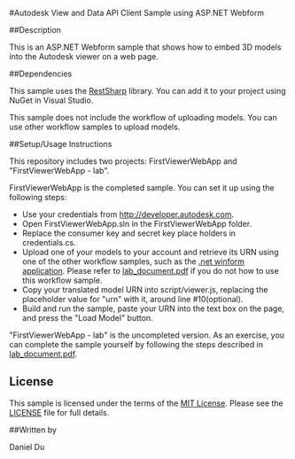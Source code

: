 #Autodesk View and Data API Client Sample using ASP.NET Webform 


##Description

This is an ASP.NET Webform sample that shows how to embed 3D models into the Autodesk viewer on a web page. 

##Dependencies

This sample uses the [RestSharp](http://restsharp.org/) library. You can add it to your project using NuGet in Visual Studio.

This sample does not include the workflow of uploading models. You can use other workflow samples to upload models. 

##Setup/Usage Instructions

This repository includes two projects: FirstViewerWebApp and "FirstViewerWebApp - lab".

FirstViewerWebApp is the completed sample. You can set it up using the following steps: 

* Use your credentials from http://developer.autodesk.com.
* Open FirstViewerWebApp.sln in the FirstViewerWebApp folder.
* Replace the consumer key and secret key place holders in credentials.cs.
* Upload one of your models to your account and retrieve its URN using one of the other workflow samples, such as the [.net winform application](https://github.com/Developer-Autodesk/workflow-dotnet-winform-view.and.data.api/). Please refer to [lab_document.pdf](lab_document.pdf) if you do not how to use this workflow sample. 
* Copy your translated model URN into script/viewer.js, replacing the placeholder value for "urn" with it, around line #10(optional).
* Build and run the sample, paste your URN into the text box on the page, and press the "Load Model" button. 

"FirstViewerWebApp - lab" is the uncompleted version. As an exercise, you can complete the sample yourself by following the steps described in [lab_document.pdf](lab_document.pdf).


## License

This sample is licensed under the terms of the [MIT License](http://opensource.org/licenses/MIT). Please see the [LICENSE](LICENSE) file for full details.

##Written by 

Daniel Du





    
